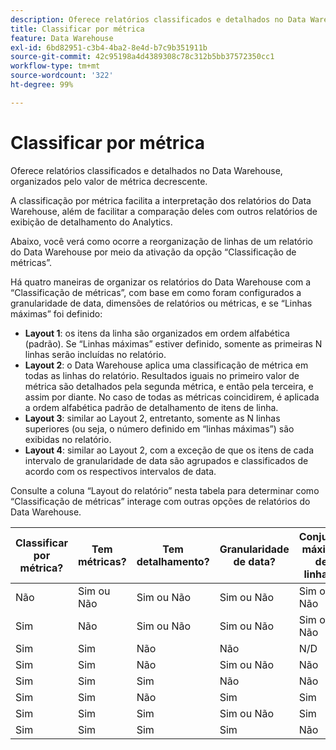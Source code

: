 ```yaml
---
description: Oferece relatórios classificados e detalhados no Data Warehouse, organizados pelo valor de métrica decrescente.
title: Classificar por métrica
feature: Data Warehouse
exl-id: 6bd82951-c3b4-4ba2-8e4d-b7c9b351911b
source-git-commit: 42c95198a4d4389308c78c312b5bb37572350cc1
workflow-type: tm+mt
source-wordcount: '322'
ht-degree: 99%

---
```


# Classificar por métrica

Oferece relatórios classificados e detalhados no Data Warehouse, organizados pelo valor de métrica decrescente.

A classificação por métrica facilita a interpretação dos relatórios do Data Warehouse, além de facilitar a comparação deles com outros relatórios de exibição de detalhamento do Analytics.

Abaixo, você verá como ocorre a reorganização de linhas de um relatório do Data Warehouse por meio da ativação da opção “Classificação de métricas”.

Há quatro maneiras de organizar os relatórios do Data Warehouse com a “Classificação de métricas”, com base em como foram configurados a granularidade de data, dimensões de relatórios ou métricas, e se “Linhas máximas” foi definido:

* **Layout 1**: os itens da linha são organizados em ordem alfabética (padrão). Se “Linhas máximas” estiver definido, somente as primeiras N linhas serão incluídas no relatório.
* **Layout 2**: o Data Warehouse aplica uma classificação de métrica em todas as linhas do relatório. Resultados iguais no primeiro valor de métrica são detalhados pela segunda métrica, e então pela terceira, e assim por diante. No caso de todas as métricas coincidirem, é aplicada a ordem alfabética padrão de detalhamento de itens de linha.
* **Layout 3**: similar ao Layout 2, entretanto, somente as N linhas superiores (ou seja, o número definido em “linhas máximas”) são exibidas no relatório.
* **Layout 4**: similar ao Layout 2, com a exceção de que os itens de cada intervalo de granularidade de data são agrupados e classificados de acordo com os respectivos intervalos de data.

Consulte a coluna “Layout do relatório” nesta tabela para determinar como “Classificação de métricas” interage com outras opções de relatórios do Data Warehouse.

| Classificar por métrica? | Tem métricas? | Tem detalhamento? | Granularidade de data? | Conjunto máximo de linhas? | Layout do relatório |
|---|---|---|---|---|---|
| Não | Sim ou Não | Sim ou Não | Sim ou Não | Sim ou Não | 1 |
| Sim | Não | Sim ou Não | Sim ou Não | Sim ou Não | 1 |
| Sim | Sim | Não | Não | N/D | 1 |
| Sim | Sim | Não | Sim ou Não | Não | 1 |
| Sim | Sim | Sim | Não | Não | 2 |
| Sim | Sim | Não | Sim | Sim | 3 |
| Sim | Sim | Sim | Sim ou Não | Sim | 3 |
| Sim | Sim | Sim | Sim | Não | 4 |

